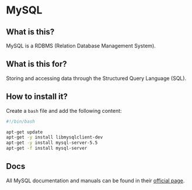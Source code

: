 # MySQL

## What is this?

MySQL is a RDBMS (Relation Database Management System).

## What is this for?

Storing and accessing data through the Structured Query Language (SQL).

## How to install it?

Create a `bash` file and add the following content:

```bash
#!/bin/bash

apt-get update
apt-get -y install libmysqlclient-dev
apt-get -y install mysql-server-5.5
apt-get -f install mysql-server
```

## Docs

All MySQL documentation and manuals can be found in their [official page](http://dev.mysql.com/doc/).